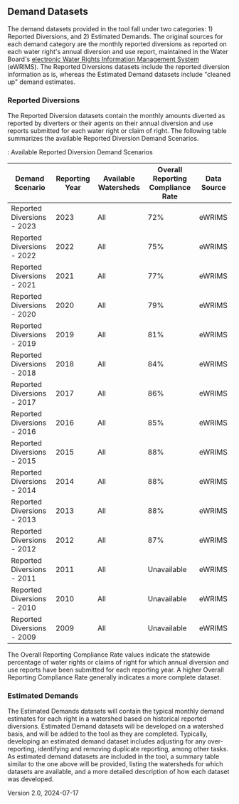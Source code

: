 ## Demand Datasets

The demand datasets provided in the tool fall under two categories: 1) Reported Diversions, and 2) Estimated Demands. The original sources for each demand category are the monthly reported diversions as reported on each water right's annual diversion and use report, maintained in the Water Board's [electronic Water Rights Information Management System]() (eWRIMS). The Reported Diversions datasets include the reported diversion information as is, whereas the Estimated Demand datasets include "cleaned up" demand estimates.  

### Reported Diversions  

The Reported Diversion datasets contain the monthly amounts diverted as reported by diverters or their agents on their annual diversion and use reports submitted for each water right or claim of right. The following table summarizes the available Reported Diversion Demand Scenarios.  

: Available Reported Diversion Demand Scenarios  

| Demand Scenario            | Reporting Year | Available Watersheds | Overall Reporting Compliance Rate | Data Source |
|--------------|--------------|--------------|-----------------|--------------|
| Reported Diversions - 2023 | 2023           | All                  | 72%                               | eWRIMS      |
| Reported Diversions - 2022 | 2022           | All                  | 75%                               | eWRIMS      |
| Reported Diversions - 2021 | 2021           | All                  | 77%                               | eWRIMS      |
| Reported Diversions - 2020 | 2020           | All                  | 79%                               | eWRIMS      |
| Reported Diversions - 2019 | 2019           | All                  | 81%                               | eWRIMS      |
| Reported Diversions - 2018 | 2018           | All                  | 84%                               | eWRIMS      |
| Reported Diversions - 2017 | 2017           | All                  | 86%                               | eWRIMS      |
| Reported Diversions - 2016 | 2016           | All                  | 85%                               | eWRIMS      |
| Reported Diversions - 2015 | 2015           | All                  | 88%                               | eWRIMS      |
| Reported Diversions - 2014 | 2014           | All                  | 88%                               | eWRIMS      |
| Reported Diversions - 2013 | 2013           | All                  | 88%                               | eWRIMS      |
| Reported Diversions - 2012 | 2012           | All                  | 87%                               | eWRIMS      |
| Reported Diversions - 2011 | 2011           | All                  | Unavailable                       | eWRIMS      |
| Reported Diversions - 2010 | 2010           | All                  | Unavailable                       | eWRIMS      |
| Reported Diversions - 2009 | 2009           | All                  | Unavailable                       | eWRIMS      |  
  

The Overall Reporting Compliance Rate values indicate the statewide percentage of water rights or claims of right for which annual diversion and use reports have been submitted for each reporting year. A higher Overall Reporting Compliance Rate generally indicates a more complete dataset.  

### Estimated Demands  

The Estimated Demands datasets will contain the typical monthly demand estimates for each right in a watershed based on historical reported diversions. Estimated Demand datasets will be developed on a watershed basis, and will be added to the tool as they are completed. Typically, developing an estimated demand dataset includes adjusting for any over-reporting, identifying and removing duplicate reporting, among other tasks. As estimated demand datasets are included in the tool, a summary table similar to the one above will be provided, listing the watersheds for which datasets are available, and a more detailed description of how each dataset was developed.  

Version 2.0, 2024-07-17

